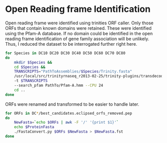 Open Reading frame Identification
=================================

Open reading frame were identified using trinities ORF caller. Only those ORFs that
contain known domains were retained. These were identified using the Pfam-A
database. If no domain could be identified in the open reading frame identification
of gene family association will be unlikely. Thus, I reduced the dataset to be
interrogated further right here.

```bash
for Species in DC10 DC20 DC30 DC40 DC50 DC60 DC70 DC80
do
    mkdir $Species &&
    cd $Species &&
    TRANSCRIPTS="PathToAssemblies/$Species/Trinity.fasta"
    /usr/local/src/trinityrnaseq_r2013-02-25/trinity-plugins/transdecoder/transcripts_to_best_scoring_ORFs.pl
    -t $TRANSCRIPTS
    --search_pfam PathTo/Pfam-A.hmm --CPU 24 
    cd ..
done
```
ORFs were renamed and transformed to be easier to handle later.

```bash
for ORFs in DC*/best_candidates.eclipsed_orfs_removed.pep
do
    NewFasta=`echo $ORFs | awk -F '/' '{print $1}'`
    echo $ProteinFasta
    ./FastaConvert.py $ORFs $NewFasta > $NewFasta.fst
done
```
